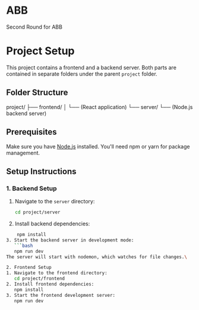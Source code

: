 # ABB
Second Round for ABB
# Project Setup

This project contains a frontend and a backend server. Both parts are contained in separate folders under the parent `project` folder.

## Folder Structure

project/
├── frontend/
│ └── (React application)
└── server/
└── (Node.js backend server)

## Prerequisites

Make sure you have [Node.js](https://nodejs.org/) installed. You'll need npm or yarn for package management.

## Setup Instructions

### 1. Backend Setup

1. Navigate to the `server` directory:
   ```bash
   cd project/server
2. Install backend dependencies:
 ```bash
     npm install
3. Start the backend server in development mode:
    ```bash
    npm run dev
The server will start with nodemon, which watches for file changes.\

2. Frontend Setup
1. Navigate to the frontend directory:
    cd project/frontend
2. Install frontend dependencies:
    npm install
3. Start the frontend development server:
    npm run dev

